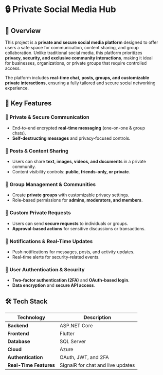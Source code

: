 # 🔒 Private Social Media Hub  

## 📌 Overview  
This project is a **private and secure social media platform** designed to offer users a safe space for communication, content sharing, and group collaboration. Unlike traditional social media, this platform prioritizes **privacy, security, and exclusive community interactions**, making it ideal for businesses, organizations, or private groups that require controlled access.  

The platform includes **real-time chat, posts, groups, and customizable private interactions**, ensuring a fully tailored and secure social networking experience.  

## 🎯 Key Features  

### 🔹 **Private & Secure Communication**  
- End-to-end encrypted **real-time messaging** (one-on-one & group chats).  
- **Self-destructing messages** and privacy-focused controls.  

### 🔹 **Posts & Content Sharing**  
- Users can share **text, images, videos, and documents** in a private community.  
- Content visibility controls: **public, friends-only, or private**.  

### 🔹 **Group Management & Communities**  
- Create **private groups** with customizable privacy settings.  
- Role-based permissions for **admins, moderators, and members**.  

### 🔹 **Custom Private Requests**  
- Users can send **secure requests** to individuals or groups.  
- **Approval-based actions** for sensitive discussions or transactions.  

### 🔹 **Notifications & Real-Time Updates**  
- Push notifications for messages, posts, and activity updates.  
- Real-time alerts for security-related events.  

### 🔹 **User Authentication & Security**  
- **Two-factor authentication (2FA)** and **OAuth-based login**.  
- **Data encryption** and **secure API access**.  

## 🛠 Tech Stack  

| Technology      | Description  |
|----------------|-------------|
| **Backend**    | ASP.NET Core |
| **Frontend**   | Flutter |
| **Database**   | SQL Server |
| **Cloud**      | Azure |
| **Authentication** | OAuth, JWT, and 2FA |
| **Real-Time Features** | SignalR for chat and live updates |
